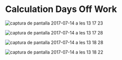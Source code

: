 <h1> Calculation Days Off Work </h1>


![captura de pantalla 2017-07-14 a les 13 17 23](https://user-images.githubusercontent.com/26334453/28211955-296a7edc-6897-11e7-8b85-ef6c496b6f63.png)


![captura de pantalla 2017-07-14 a les 13 17 28](https://user-images.githubusercontent.com/26334453/28211960-2f0dc826-6897-11e7-8832-118f9f9f3299.png)


![captura de pantalla 2017-07-14 a les 13 18 28](https://user-images.githubusercontent.com/26334453/28211961-32d43a26-6897-11e7-832c-b4b86ad97d44.png)


![captura de pantalla 2017-07-14 a les 13 18 22](https://user-images.githubusercontent.com/26334453/28211966-36e4c734-6897-11e7-883d-e11f0ffe1493.png)

